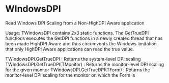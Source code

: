 # WIndowsDPI
Read Windows DPI Scaling from a Non-HighDPI Aware application

Usage:
  TWindowsDPI contains 2x3 static functions.
  The GetTrueDPI functions executes the GetDPI functions in a newly created thread that has been made HighDPI Aware
  and thus circumvents the Windows limitation that only HighDPI Aware applications can read the true value.
  
TWindowsDPI.GetTrueDPI             : Returns the system-level DPI scaling
TWIndowsDPI.GetTrueDPI(TMonitor)   : Returns the monitor-level DPI scaling for the given monitor
TWindowsDPI.GetTrueDPI(TForm)      : Returns the monitor-level DPI scaling for the monitor on which the Form is
